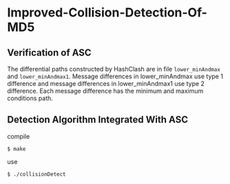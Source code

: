 # Improved-Collision-Detection-Of-MD5

## Verification of ASC
The differential paths constructed by HashClash are in file `lower_minAndmax` and `lower_minAndmax1`. 
Message differences in lower_minAndmax use type 1 difference and message differences in lower_minAndmax1 use type 2 difference. 
Each message difference has the minimum and maximum conditions path.


## Detection Algorithm Integrated With ASC
compile

`$ make`

use

`$ ./collisionDetect`
